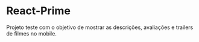# React-Prime
  Projeto teste com o objetivo de mostrar as descrições, avaliações e trailers de filmes no mobile.
